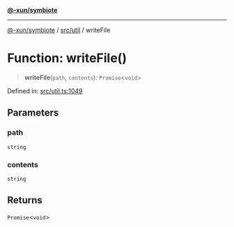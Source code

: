 [**@-xun/symbiote**](../../../README.md)

***

[@-xun/symbiote](../../../README.md) / [src/util](../README.md) / writeFile

# Function: writeFile()

> **writeFile**(`path`, `contents`): `Promise`\<`void`\>

Defined in: [src/util.ts:1049](https://github.com/Xunnamius/symbiote/blob/150bd8f520450f76cdfe81296a884f439e925685/src/util.ts#L1049)

## Parameters

### path

`string`

### contents

`string`

## Returns

`Promise`\<`void`\>
